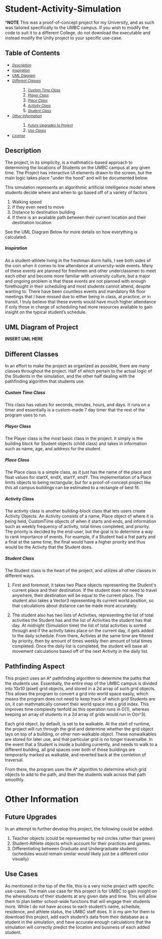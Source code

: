 # Student-Activity-Simulation
***NOTE** This was a proof-of-concept project for my University, and as such was tailored specifically to the UMBC campus. If you wish to modify the code to suit it to a different College, do not download the executable and instead modify the Unity project to your specific use-case. 

## Table of Contents
<ul>
  <li><small><i><a href='https://github.com/pairOfPants/Student-Activity-Simulation/blob/main/README.md#-description-'>Description</a></i></small></li>
  <li><small><i><a href='https://github.com/pairOfPants/Student-Activity-Simulation/blob/main/README.md#-inspiration-'>Inspiration</a></i></small></li>
  <li><small><i><a href='https://github.com/pairOfPants/Student-Activity-Simulation/blob/main/README.md#-uml-diagram-of-project'>UML Diagram</a></i></small></li>
  <li><small><i><a href='https://github.com/pairOfPants/Student-Activity-Simulation/blob/main/README.md#-different-classes-'>Different Classes</a></i></small></li>
  <ol padding-bottom: 0;">
   <li style="margin-left:2em; padding-bottom: 0;"><small><i><a href='https://github.com/pairOfPants/Student-Activity-Simulation/blob/main/README.md#-custom-time-class'>Custom Time Class</a></i></small></li>
  <li style="margin-left:2em"><small><i><a href='https://github.com/pairOfPants/Student-Activity-Simulation/blob/main/README.md#-player-class-'>Player Class</a></i></small></li>
   <li style="margin-left:2em; padding-bottom: 0;"><small><i><a href='https://github.com/pairOfPants/Student-Activity-Simulation/blob/main/README.md#-place-class-'>Place Class</a></i></small></li>
   <li style="margin-left:2em; padding-bottom: 0;"><small><i><a href='https://github.com/pairOfPants/Student-Activity-Simulation/blob/main/README.md#-activity-class-'>Activity Class</a></i></small></li>
   <li style="margin-left:2em; padding-bottom: 0;"><small><i><a href='https://github.com/pairOfPants/Student-Activity-Simulation/blob/main/README.md#-student-class-'>Student Class</a></i></small></li>
   </ol>
  </li>
   <li><small><i><a href='https://github.com/pairOfPants/Student-Activity-Simulation/blob/main/README.md#-other-information-'>Other Information</a></i></small></li>
  <ol padding-bottom: 0;">
   <li style="margin-left:2em; padding-bottom: 0;"><small><i><a href='https://github.com/pairOfPants/Student-Activity-Simulation/blob/main/README.md#-future-upgrades'>Future Upgrades to Project</a></i></small></li>
  <li style="margin-left:2em"><small><i><a href='https://github.com/pairOfPants/Student-Activity-Simulation/blob/main/README.md#-use-cases'>Use Cases</a></i></small></li>
  </ol>
  </li>

 <li><small><i><a href='https://github.com/pairOfPants/RangSecurity/blob/main/README.md#-license-'>License</a></i></small></li>
 </ul>

## Description
The project, in its simplicity, is a mathmatics-based approach to determining the locations of Students on the UMBC campus at any given time. The Project has interactive UI elements drawn to the screen, but the main logic takes place "under the hood" and will be documented below. 

This simulation represents an algorithmic artificial intelligence model where students decide where and when to go based off of a variety of factors
1. Walking speed
2. If they even need to move
3. Distance to destination building
4. If there is an available path between their current location and their destination location

See the UML Diagram Below for more details on how everything is calculated.

##### Inspiration
As a student-athlete living in the freshman dorm halls, I see both sides of the coin when it comes to low attendance at university-wide events. Many of these events are planned for freshmen and other underclassmen to meet each other and become more familiar with university culture, but a major and ongoing problem is that these events are not planned with enough forethought in their scheduling and most students cannot attend, despite wanting to. There have been countless events and mandatory RA floor meetings that I have missed due to either being in class, at practice, or in transit. I truly believe that these events would have much higher attendance if only those in charge of scheduling had more resources available to gain insight on the typical student’s schedule.
 

## UML Diagram of Project

**INSERT UML HERE**

## Different Classes
In an effort to make the project as organized as possible, there are many classes throughout the project. Half of which pertain to the actual logic of the Students in the simulation, and the other half dealing with the pathfinding algorithm that students use. 

##### Custom Time Class
This class has values for seconds, minutes, hours, and days. It runs on a timer and essentially is a custom-made 7 day timer that the rest of the program uses to run.

##### Player Class
The Player class is the most basic class in the project. It simply is the building block for Student objects (child class) and takes in information such as name, age, and address for the student. 

##### Place Class
The Place class is a simple class, as it just has the name of the place and float values for startX, endX, startY, endY. This implementation of a Place limits objects to being rectangular, but for a proof-of-concept project like this all campus buildings can be estimated to a rectangle of best fit. 

##### Activity Class
The activity class is another building-block class that lets users create Activity Objects. An Activity consists of a name, Place object of where it is being held, CustomTime objects of when it starts and ends, and information such as weekly frequency of activity, total times completed, and priority. The priority is decided by the end-user, but the goal is to determine a way to rank importance of events. For example, if a Student had a frat party and a final at the same time, the final would have a higher priority and thus would be the Activity that the Student does. 

##### Student Class
The Student class is the heart of the project, and utilizes all other classes in different ways. 

1. First and foremost, it takes two Place objects representing the Student's current place and their destination. If the student does not need to travel anywhere, their destination will be equal to the current place. The student also takes a Vector3 representing its current world position, so that calculations about distance can be made more accurately.

2. The student also has two lists of Activities, representing the list of total activities the Student has and the list of Activities the student has that day. At midnight (Simulation time) the list of total activities is sorted through and if the activity takes place on the current day, it gets added to the daily schedule. From there, Activies at the same time are filtered by priority, then by amount of times weekly then amount of total times completed. Once the daily list is completed, the student will base all movement calculations based off of the next Activity in the daily list. 

## Pathfinding Aspect
This project uses an A* pathfinding algorithm to determine the paths that the students use. Essentially, the entire map of the UMBC campus is divided into 10x10 (pixel) grid objects, and stored in a 2d array of such grid objects. This allows the program to convert a grid into world space easily, which means the program does not need to keep track of which grid Students are on, it can mathmatically convert their world space into a grid index. This improves time complexity tenfold as this operation runs in O(1), whereas keeping an array of students in a 2d array of grids would run in O(n^3). 

Each grid object, by default, is set to be walkable. At the start of runtime, the project will run through the grid and determine whether the grid object lays on top of a building, or other non-walkable object. These nonwalkables are stored for later use, and that particular grid is no longer traversalbe. In the event that a Student is inside a building currently, and needs to walk to a different building, all grid spaces over both of those buildings are temporarily marked as walkable, and reverted back at the comletion of traversal.

From there, the program uses the A* algorithm to determine which grid objects to add to the path, and then the students walk across that path smoothly. 

# Other Information

## Future Upgrades
In an attempt to further develop this project, the following could be added:
1. Teacher objects (could be represented by red circles rather than green)
2. Student-Athlete objects which account for their practices and games.
3. Differentiating between Graduate and Undergraduate students (schedules would remain similar would likely just be a different color visually)


## Use Cases
As mentioned in the top of the file, this is a very niche project with specific use-cases. The main use case for this project is for UMBC to gain insight on the whereabouts of their students at any given date and time. This will allow them to plan better school-wide functions that will engage their students more. While I do not have access to each student’s name, schedule, residence, and athlete status, the UMBC staff does. It is my aim for them to download this project, add each student’s data from their database as a student in the simulation, and have accurate enough calculations that the simulation will correctly predict the location and business of each added student. 


